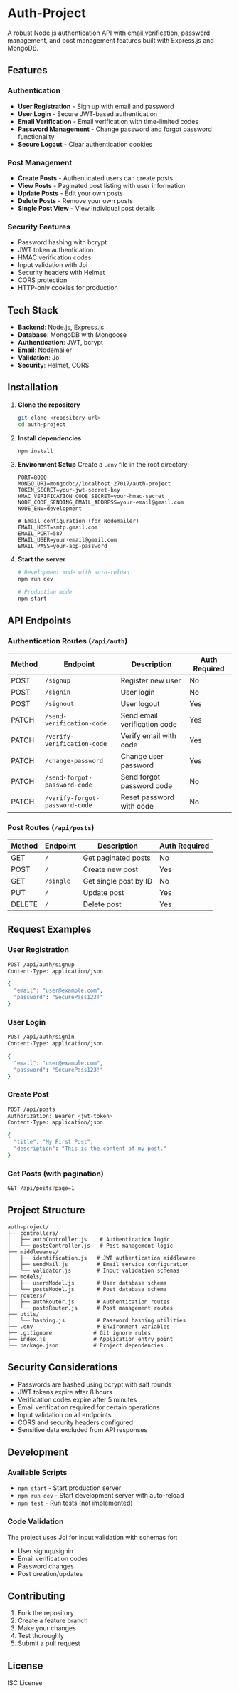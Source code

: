 # Auth-Project

A robust Node.js authentication API with email verification, password management, and post management features built with Express.js and MongoDB.

## Features

### Authentication

- **User Registration** - Sign up with email and password
- **User Login** - Secure JWT-based authentication
- **Email Verification** - Email verification with time-limited codes
- **Password Management** - Change password and forgot password functionality
- **Secure Logout** - Clear authentication cookies

### Post Management

- **Create Posts** - Authenticated users can create posts
- **View Posts** - Paginated post listing with user information
- **Update Posts** - Edit your own posts
- **Delete Posts** - Remove your own posts
- **Single Post View** - View individual post details

### Security Features

- Password hashing with bcrypt
- JWT token authentication
- HMAC verification codes
- Input validation with Joi
- Security headers with Helmet
- CORS protection
- HTTP-only cookies for production

## Tech Stack

- **Backend**: Node.js, Express.js
- **Database**: MongoDB with Mongoose
- **Authentication**: JWT, bcrypt
- **Email**: Nodemailer
- **Validation**: Joi
- **Security**: Helmet, CORS

## Installation

1. **Clone the repository**

   ```bash
   git clone <repository-url>
   cd auth-project
   ```

2. **Install dependencies**

   ```bash
   npm install
   ```

3. **Environment Setup**
   Create a `.env` file in the root directory:

   ```env
   PORT=8000
   MONGO_URI=mongodb://localhost:27017/auth-project
   TOKEN_SECRET=your-jwt-secret-key
   HMAC_VERIFICATION_CODE_SECRET=your-hmac-secret
   NODE_CODE_SENDING_EMAIL_ADDRESS=your-email@gmail.com
   NODE_ENV=development

   # Email configuration (for Nodemailer)
   EMAIL_HOST=smtp.gmail.com
   EMAIL_PORT=587
   EMAIL_USER=your-email@gmail.com
   EMAIL_PASS=your-app-password
   ```

4. **Start the server**

   ```bash
   # Development mode with auto-reload
   npm run dev

   # Production mode
   npm start
   ```

## API Endpoints

### Authentication Routes (`/api/auth`)

| Method | Endpoint                       | Description                  | Auth Required |
| ------ | ------------------------------ | ---------------------------- | ------------- |
| POST   | `/signup`                      | Register new user            | No            |
| POST   | `/signin`                      | User login                   | No            |
| POST   | `/signout`                     | User logout                  | Yes           |
| PATCH  | `/send-verification-code`      | Send email verification code | Yes           |
| PATCH  | `/verify-verification-code`    | Verify email with code       | Yes           |
| PATCH  | `/change-password`             | Change user password         | Yes           |
| PATCH  | `/send-forgot-password-code`   | Send forgot password code    | No            |
| PATCH  | `/verify-forgot-password-code` | Reset password with code     | No            |

### Post Routes (`/api/posts`)

| Method | Endpoint  | Description           | Auth Required |
| ------ | --------- | --------------------- | ------------- |
| GET    | `/`       | Get paginated posts   | No            |
| POST   | `/`       | Create new post       | Yes           |
| GET    | `/single` | Get single post by ID | No            |
| PUT    | `/`       | Update post           | Yes           |
| DELETE | `/`       | Delete post           | Yes           |

## Request Examples

### User Registration

```bash
POST /api/auth/signup
Content-Type: application/json

{
  "email": "user@example.com",
  "password": "SecurePass123!"
}
```

### User Login

```bash
POST /api/auth/signin
Content-Type: application/json

{
  "email": "user@example.com",
  "password": "SecurePass123!"
}
```

### Create Post

```bash
POST /api/posts
Authorization: Bearer <jwt-token>
Content-Type: application/json

{
  "title": "My First Post",
  "description": "This is the content of my post."
}
```

### Get Posts (with pagination)

```bash
GET /api/posts?page=1
```

## Project Structure

```
auth-project/
├── controllers/
│   ├── authController.js    # Authentication logic
│   └── postsController.js   # Post management logic
├── middlewares/
│   ├── identification.js   # JWT authentication middleware
│   ├── sendMail.js         # Email service configuration
│   └── validator.js        # Input validation schemas
├── models/
│   ├── usersModel.js       # User database schema
│   └── postsModel.js       # Post database schema
├── routers/
│   ├── authRouter.js       # Authentication routes
│   └── postsRouter.js      # Post management routes
├── utils/
│   └── hashing.js          # Password hashing utilities
├── .env                    # Environment variables
├── .gitignore             # Git ignore rules
├── index.js               # Application entry point
└── package.json           # Project dependencies
```

## Security Considerations

- Passwords are hashed using bcrypt with salt rounds
- JWT tokens expire after 8 hours
- Verification codes expire after 5 minutes
- Email verification required for certain operations
- Input validation on all endpoints
- CORS and security headers configured
- Sensitive data excluded from API responses

## Development

### Available Scripts

- `npm start` - Start production server
- `npm run dev` - Start development server with auto-reload
- `npm test` - Run tests (not implemented)

### Code Validation

The project uses Joi for input validation with schemas for:

- User signup/signin
- Email verification codes
- Password changes
- Post creation/updates

## Contributing

1. Fork the repository
2. Create a feature branch
3. Make your changes
4. Test thoroughly
5. Submit a pull request

## License

ISC License
